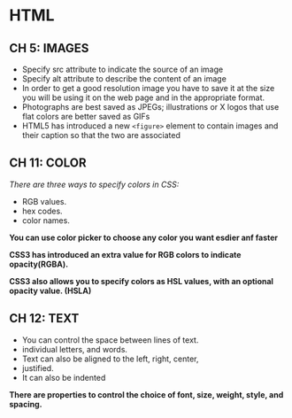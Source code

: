 # HTML


## CH 5: IMAGES

- Specify  src attribute to indicate the source of an image
- Specify alt attribute to describe the content of an image
- In order to get a good resolution image you have to save it at the size you will be using it on the web page and in the appropriate format.
- Photographs are best saved as JPEGs; illustrations or  X logos that use flat colors are better saved as GIFs
-  HTML5 has introduced a new `<figure>` element to contain images and their caption so that the two are associated


## CH 11: COLOR

*There are three ways to specify colors in CSS:* 
- RGB values. 
- hex codes.
- color names.

**You can use color picker to choose any color you want esdier anf faster**

**CSS3 has introduced an extra value for RGB colors to indicate opacity(RGBA).**

**CSS3 also allows you to specify colors as HSL values,  with an optional opacity value. (HSLA)**



## CH 12: TEXT

- You can control the space between lines of text.
- individual letters, and words.
- Text can also be aligned to the left, right, center, 
- justified.
- It can also be indented

**There are properties to control the choice of font, size,  weight, style, and spacing.**
                                                                 
